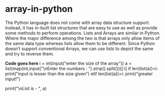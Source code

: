 # array-in-python
 The Python language does not come with array data structure support. Instead, it has in-built list structures that are easy to use as well as provide some methods to perform operations.
	Lists and Arrays are similar in Python. Where the major difference among the two is that arrays only allow items of the same data type whereas lists allow them to be different.
	Since Python doesn’t support conventional Arrays, we can use lists to depict the same and try to reverse them. 

**Code goes here**
i = int(input("enter the size of the array"))
a = list(map(int,input("\nEnter the numbers : ").strip().split()))[:i]
if len(list(a))<i:
    print("input is lesser than the size given")
elif len(list(a))>i:
    print("greater input!")

print("\nList is - ", a)
